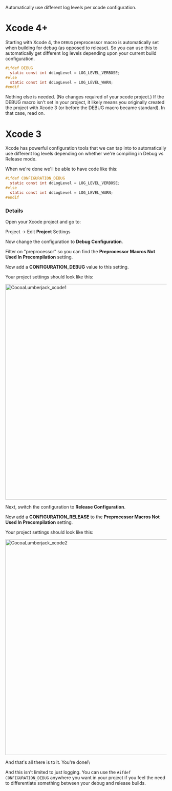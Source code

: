 Automatically use different log levels per xcode configuration.

# Xcode 4+

Starting with Xcode 4, the `DEBUG` preprocessor macro is automatically set when building for debug (as opposed to release). So you can use this to automatically get different log levels depending upon your current build configuration.

```objective-c
#ifdef DEBUG
  static const int ddLogLevel = LOG_LEVEL_VERBOSE;
#else
  static const int ddLogLevel = LOG_LEVEL_WARN;
#endif
```

Nothing else is needed. (No changes required of your xcode project.) If the DEBUG macro isn't set in your project, it likely means you originally created the project with Xcode 3 (or before the DEBUG macro became standard). In that case, read on.

# Xcode 3

Xcode has powerful configuration tools that we can tap into to automatically use different log levels depending on whether we're compiling in Debug vs Release mode.

When we're done we'll be able to have code like this:

```objective-c
#ifdef CONFIGURATION_DEBUG
  static const int ddLogLevel = LOG_LEVEL_VERBOSE;
#else
  static const int ddLogLevel = LOG_LEVEL_WARN;
#endif
```

### Details

Open your Xcode project and go to:

Project -\> Edit **Project** Settings

Now change the configuration to **Debug Configuration**.

Filter on "preprocessor" so you can find the **Preprocessor Macros Not Used In Precompilation** setting.

Now add a **CONFIGURATION\_DEBUG** value to this setting.

Your project settings should look like this:

<a href="http://www.flickr.com/photos/100714763@N06/9575919913/" title="CocoaLumberjack_xcode1 by robbiehanson, on Flickr"><img src="http://farm8.staticflickr.com/7410/9575919913_4655514922_o.png" width="653" height="673" alt="CocoaLumberjack_xcode1"></a>

Next, switch the configuration to **Release Configuration**.

Now add a **CONFIGURATION\_RELEASE** to the **Preprocessor Macros Not Used In Precompilation** setting.

Your project settings should look like this:

<a href="http://www.flickr.com/photos/100714763@N06/9575920131/" title="CocoaLumberjack_xcode2 by robbiehanson, on Flickr"><img src="http://farm4.staticflickr.com/3808/9575920131_52625d8f01_o.png" width="653" height="673" alt="CocoaLumberjack_xcode2"></a>

And that's all there is to it. You're done!\

And this isn't limited to just logging.
You can use the `#ifdef CONFIGURATION_DEBUG` anywhere you want in your project if you feel the need to differentiate something between your debug and release builds.